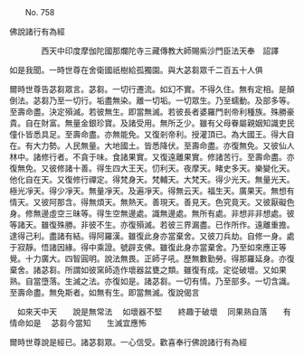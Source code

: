 ﻿　　No. 758

佛說諸行有為經

　　　　西天中印度摩伽陀國那爛陀寺三藏傳教大師賜紫沙門臣法天奉　詔譯


如是我聞。一時世尊在舍衛國祇樹給孤獨園。與大苾芻眾千二百五十人俱

爾時世尊告苾芻眾言。苾芻。一切行遷流。如幻不實。不得久住。無有定相。是顛倒法。苾芻乃至一切行。垢盡無染。離一切垢。一切眾生。乃至蠕動。及部多等。至壽命盡。決定殞滅。若彼無生。即當無滅。若彼長者婆羅門剎帝利種族。殊勝豪貴。自在財富。無量金銀珍寶。及諸受用。無所乏少。雖有父母眷屬親姻知識吏民僮仆皆悉具足。至壽命盡。亦無能免。又復剎帝利。授灌頂已。為大國王。得大自在。有大力勢。人民無量。大地國土。皆悉降伏。至壽命盡。亦復無免。又彼仙人林中。諸修行者。不貪于味。食諸果實。又復遠離果實。修諸苦行。至壽命盡。亦復無免。又彼修諸十善。得生四大王天。忉利天。夜摩天。睹史多天。樂變化天。他化自在天。又復修行禪定。得梵身天。梵輔天。大梵天。得少光天。無量光天。極光凈天。得少凈天。無量凈天。及遍凈天。得無云天。福生天。廣果天。無想有情天。又彼阿那含。得無煩天。無熱天。善現天。善見天。色究竟天。又彼厭礙色身。修無邊虛空三昧等。得生空無邊處。識無邊處。無所有處。非想非非想處。彼等諸天。雖復殊勝。非彼不生。亦復殞滅。若彼三界漏盡。已作所作。遠離重擔。逮得己利。盡諸有結。得阿羅漢。雖復此身亦當棄舍。又彼刀兵劫。自修一身。處于寂靜。悟諸因緣。得中乘證。號辟支佛。雖復此身亦當棄舍。乃至如來應正等覺。十力廣大。四智圓明。說法無畏。正師子吼。歷無數勤勞。得那羅延身。亦復棄舍。諸苾芻。所謂如彼窯師造作壞器盆甕之類。雖復有成。定從破壞。又如果熟。自當墮落。生滅之法。亦復如是。諸苾芻。一切有情。乃至部多。一切含識。至壽命盡。無免斯者。如無有生。即當無滅。復說偈言

　如來天中天　　說是無常法
　如壞器不堅　　終趣于破壞
　同果熟自落　　有情命如是
　苾芻今當知　　生滅宜應怖　

爾時世尊說是經已。諸苾芻眾。一心信受。歡喜奉行佛說諸行有為經
